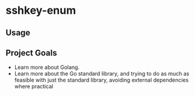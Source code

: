 # sshkey-enum

## Usage

## Project Goals
- Learn more about Golang.
- Learn more about the Go standard library, and trying to do as much as
  feasible with just the standard library, avoiding external dependencies where
practical
